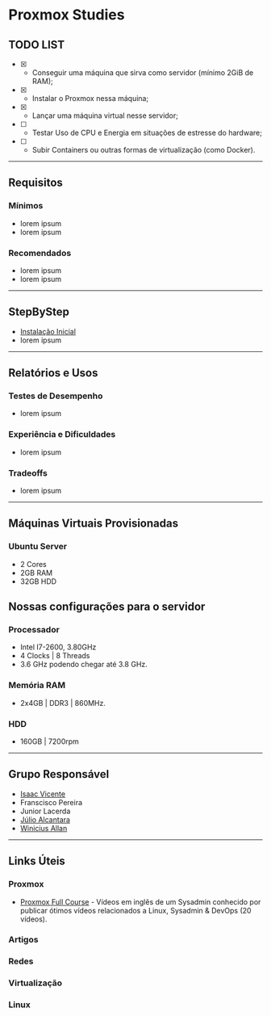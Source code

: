 # Proxmox Studies

## TODO LIST

- [X] - Conseguir uma máquina que sirva como servidor (mínimo 2GiB de RAM);
- [X] - Instalar o Proxmox nessa máquina;
- [X] - Lançar uma máquina virtual nesse servidor;
- [ ] - Testar Uso de CPU e Energia em situações de estresse do hardware;
- [ ] - Subir Containers ou outras formas de virtualização (como Docker).
---

## Requisitos 
### Mínimos
- lorem ipsum
- lorem ipsum
### Recomendados
- lorem ipsum
- lorem ipsum

---

## StepByStep
- [Instalação Inicial](https://youtube.com/playlist?list=PLT98CRl2KxKHnlbYhtABg6cF50bYa8Ulo)
- lorem ipsum

---

## Relatórios e Usos
### Testes de Desempenho
- lorem ipsum
### Experiência e Dificuldades
- lorem ipsum
### Tradeoffs
- lorem ipsum

---
## Máquinas Virtuais Provisionadas
### Ubuntu Server 
- 2 Cores
- 2GB RAM
- 32GB HDD

## Nossas configurações para o servidor

### Processador
- Intel I7-2600, 3.80GHz 
- 4 Clocks | 8 Threads 
- 3.6 GHz podendo chegar até 3.8 GHz.
### Memória RAM
- 2x4GB | DDR3 | 860MHz.
### HDD
- 160GB | 7200rpm

---

## Grupo Responsável
- [Isaac Vicente](https://github.com/isaacvicente)
- Franscisco Pereira
- Junior Lacerda
- [Júlio Alcantara](https://github.com/alcantarajulio)
- [Winicius Allan](https://github.com/winiciusallan)

---

## Links Úteis

### Proxmox
- [Proxmox Full Course](https://youtube.com/playlist?list=PLT98CRl2KxKHnlbYhtABg6cF50bYa8Ulo) - Vídeos em
inglês de um Sysadmin conhecido por publicar ótimos vídeos relacionados a Linux, Sysadmin & DevOps (20 vídeos).

### Artigos
### Redes
### Virtualização
### Linux
